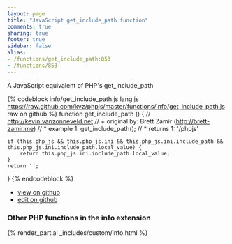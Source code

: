 ```yaml
---
layout: page
title: "JavaScript get_include_path function"
comments: true
sharing: true
footer: true
sidebar: false
alias:
- /functions/get_include_path:853
- /functions/853
---
```

<!-- Generated by Rakefile:build -->
A JavaScript equivalent of PHP's get_include_path

{% codeblock info/get_include_path.js lang:js https://raw.github.com/kvz/phpjs/master/functions/info/get_include_path.js raw on github %}
function get_include_path () {
    // http://kevin.vanzonneveld.net
    // +   original by: Brett Zamir (http://brett-zamir.me)
    // *     example 1: get_include_path();
    // *     returns 1: '/phpjs'

    if (this.php_js && this.php_js.ini && this.php_js.ini.include_path && this.php_js.ini.include_path.local_value) {
        return this.php_js.ini.include_path.local_value;
    }
    return '';
}
{% endcodeblock %}

 - [view on github](https://github.com/kvz/phpjs/blob/master/functions/info/get_include_path.js)
 - [edit on github](https://github.com/kvz/phpjs/edit/master/functions/info/get_include_path.js)

### Other PHP functions in the info extension
{% render_partial _includes/custom/info.html %}
